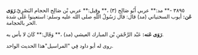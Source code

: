 ٣٨٩٥ -** مد:** عربي أَبُو صَالِح (٣) ،** وقيل:** عربي بْن صَالِح الحجام البَصْرِيّ.**رَوَى عَن:** أيوب السختياني (مد) قال: قال رَسُولُ اللَّهِ صلى الله عليه وسلم: استعينوا عَلَى شدة الحر بالحجامة.

**رَوَى عَنه:** عَبْد الرَّحْمَنِ بْن المبارك العيشي (مد) ،** وَقَال:** كَانَ لا بأس به.

روى له أبو داود فِي "المراسيل"هذا الحديث الواحد.